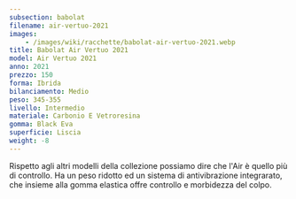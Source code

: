 ```yaml
---
subsection: babolat
filename: air-vertuo-2021
images:
    - /images/wiki/racchette/babolat-air-vertuo-2021.webp
title: Babolat Air Vertuo 2021
model: Air Vertuo 2021
anno: 2021
prezzo: 150
forma: Ibrida
bilanciamento: Medio
peso: 345-355
livello: Intermedio
materiale: Carbonio E Vetroresina
gomma: Black Eva
superficie: Liscia
weight: -8
---
```

Rispetto agli altri modelli della collezione possiamo dire che l'Air è quello più di controllo. Ha un peso ridotto ed un sistema di antivibrazione integrarato, che insieme alla gomma elastica offre controllo e morbidezza del colpo.
